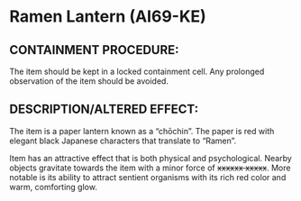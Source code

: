 # Ramen Lantern (AI69-KE)

## CONTAINMENT PROCEDURE:

The item should be kept in a locked containment cell. Any prolonged observation of the item should be avoided.

## DESCRIPTION/ALTERED EFFECT:

The item is a paper lantern known as a “chōchin”. The paper is red with elegant black Japanese characters that translate to “Ramen”.

Item has an attractive effect that is both physical and psychological. Nearby objects gravitate towards the item with a minor force of ~~xxxxxx xxxxx~~. More notable is its ability to attract sentient organisms with its rich red color and warm, comforting glow.
